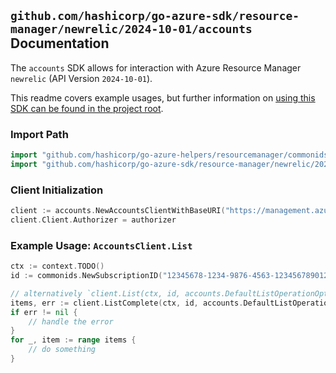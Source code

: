 
## `github.com/hashicorp/go-azure-sdk/resource-manager/newrelic/2024-10-01/accounts` Documentation

The `accounts` SDK allows for interaction with Azure Resource Manager `newrelic` (API Version `2024-10-01`).

This readme covers example usages, but further information on [using this SDK can be found in the project root](https://github.com/hashicorp/go-azure-sdk/tree/main/docs).

### Import Path

```go
import "github.com/hashicorp/go-azure-helpers/resourcemanager/commonids"
import "github.com/hashicorp/go-azure-sdk/resource-manager/newrelic/2024-10-01/accounts"
```


### Client Initialization

```go
client := accounts.NewAccountsClientWithBaseURI("https://management.azure.com")
client.Client.Authorizer = authorizer
```


### Example Usage: `AccountsClient.List`

```go
ctx := context.TODO()
id := commonids.NewSubscriptionID("12345678-1234-9876-4563-123456789012")

// alternatively `client.List(ctx, id, accounts.DefaultListOperationOptions())` can be used to do batched pagination
items, err := client.ListComplete(ctx, id, accounts.DefaultListOperationOptions())
if err != nil {
	// handle the error
}
for _, item := range items {
	// do something
}
```
